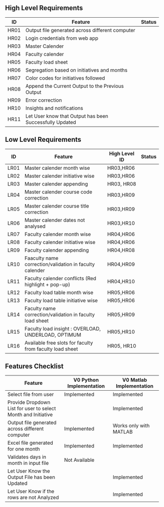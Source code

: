 ## High Level Requirements
|ID|Feature|Status|
|---|---|---|
HR01 |Output file generated across different computer|
HR02 |Login credentials from web app |
HR03 |Master Calender |
HR04 |Faculty calender |
HR05 |Faculty load sheet |
HR06 |Segregation based on initiatives and months|
HR07 |Color codes for initiatives followed|
HR08 |Append the Current Output to the Previous Output|
HR09 |Error correction|
HR10 |Insights and notifications| 
HR11 |Let User know that Output has been Successfully Updated |

## Low Level Requirements
|ID|Feature|High Level ID|Status|
|--|---|---|---|
LR01|Master calender month wise |HR03,HR06|
LR02|Master calender initiative wise|HR03,HR06|
LR03|Master calender appending|HR03, HR08|
LR04|Master calender course code correction|HR03,HR09|
LR05|Master calender course title correction|HR03,HR09|
LR06|Master calender dates not analysed|HR03,HR10|
LR07|Faculty calender month wise |HR04,HR06|
LR08|Faculty calender initiative wise|HR04,HR06|
LR09|Faculty calender appending|HR04,HR08|
LR10|Faaculty name correction/validation in faculty calender|HR04,HR09|
LR11|Faculty calender conflicts (Red highlight + pop-up) |HR04,HR10|
LR12|Faculty load table month wise |HR05,HR06|
LR13|Faculty load table initiative wise|HR05,HR06|
LR14|Faculty name correction/validation in faculty load sheet|HR05,HR09|
LR15|Faculty load insight : OVERLOAD, UNDERLOAD, OPTIMUM |HR05,HR10|
LR16|Available free slots for faculty from faculty load sheet|HR05, HR10|


## Features Checklist

Feature| V0 Python Implementation | V0 Matlab Implementation|
|---|---|---|
Select file from user| Implemented | Implemented |
Provide Dropdown List for user to select Month and Initiative | | Implemented |
Output file generated across different computer| Implemented |Works only with MATLAB |
Excel file generated for one month | Implemented | Implemented |
Validates days in month in input file| Not Available|
Let User Know the Output File has been Updated | |Implemented |
Let User Know if the rows are not Analyzed | | Implemented |









